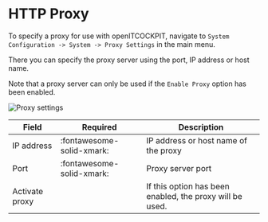 # HTTP Proxy

To specify a proxy for use with openITCOCKPIT, navigate to `System Configuration -> System -> Proxy Settings` in the main menu.

There you can specify the proxy server using the port, IP address or host name.

Note that a proxy server can only be used if the `Enable Proxy` option has been enabled.

![Proxy settings](/images/proxy-settings.png)

| Field | Required | Description |
|---|---|---|
| IP address | :fontawesome-solid-xmark: | IP address or host name of the proxy |
| Port | :fontawesome-solid-xmark: | Proxy server port |
| Activate proxy | | If this option has been enabled, the proxy will be used. |
